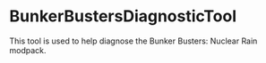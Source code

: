 # BunkerBustersDiagnosticTool
This tool is used to help diagnose the Bunker Busters: Nuclear Rain modpack. 